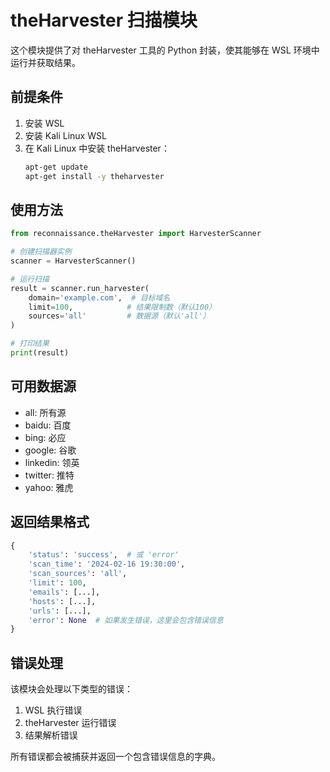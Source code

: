 # theHarvester 扫描模块

这个模块提供了对 theHarvester 工具的 Python 封装，使其能够在 WSL 环境中运行并获取结果。

## 前提条件

1. 安装 WSL
2. 安装 Kali Linux WSL
3. 在 Kali Linux 中安装 theHarvester：
   ```bash
   apt-get update
   apt-get install -y theharvester
   ```

## 使用方法

```python
from reconnaissance.theHarvester import HarvesterScanner

# 创建扫描器实例
scanner = HarvesterScanner()

# 运行扫描
result = scanner.run_harvester(
    domain='example.com',  # 目标域名
    limit=100,            # 结果限制数（默认100）
    sources='all'         # 数据源（默认'all'）
)

# 打印结果
print(result)
```

## 可用数据源

- all: 所有源
- baidu: 百度
- bing: 必应
- google: 谷歌
- linkedin: 领英
- twitter: 推特
- yahoo: 雅虎

## 返回结果格式

```python
{
    'status': 'success',  # 或 'error'
    'scan_time': '2024-02-16 19:30:00',
    'scan_sources': 'all',
    'limit': 100,
    'emails': [...],
    'hosts': [...],
    'urls': [...],
    'error': None  # 如果发生错误，这里会包含错误信息
}
```

## 错误处理

该模块会处理以下类型的错误：
1. WSL 执行错误
2. theHarvester 运行错误
3. 结果解析错误

所有错误都会被捕获并返回一个包含错误信息的字典。 